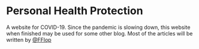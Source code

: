 # Personal Health Protection
A website for COVID-19.
Since the pandemic is slowing down, this website when finished may be used for some other blog.
Most of the articles will be written by [@FFlop](https://github.com/fflop)